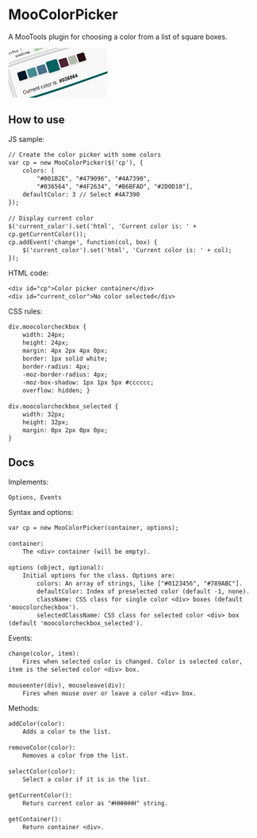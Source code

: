 MooColorPicker
==============

A MooTools plugin for choosing a color from a list of square boxes.

![Screenshot](http://github.com/lorenzos/MooColorPicker/raw/master/Graphics/logo.png)


How to use
----------

JS sample:

	// Create the color picker with some colors
	var cp = new MooColorPicker($('cp'), {
		colors: [
			"#001B2E", "#479096", "#4A7390",
			"#036564", "#4F2634", "#B6BFAD", "#2D0D10"],
		defaultColor: 3 // Select #4A7390
	});

	// Display current color
	$('current_color').set('html', 'Current color is: ' + cp.getCurrentColor());
	cp.addEvent('change', function(col, box) {
		$('current_color').set('html', 'Current color is: ' + col);
	});
	
HTML code:

	<div id="cp">Color picker container</div>
	<div id="current_color">No color selected</div>
	
CSS rules:
	
	div.moocolorcheckbox {
		width: 24px;
		height: 24px;
		margin: 4px 2px 4px 0px;
		border: 1px solid white;
		border-radius: 4px;
		-moz-border-radius: 4px;
		-moz-box-shadow: 1px 1px 5px #cccccc;
		overflow: hidden; }

	div.moocolorcheckbox_selected {
		width: 32px;
		height: 32px;
		margin: 0px 2px 0px 0px;
	}


Docs
----------

Implements:

	Options, Events

Syntax and options:

	var cp = new MooColorPicker(container, options);
	
	container: 
		The <div> container (will be empty).
	
	options (object, optional): 
		Initial options for the class. Options are:
			colors: An array of strings, like ["#0123456", "#789ABC"].
			defaultColor: Index of preselected color (default -1, none).
			className: CSS class for single color <div> boxes (default 'moocolorcheckbox').
			selectedClassName: CSS class for selected color <div> box (default 'moocolorcheckbox_selected').

Events:

	change(color, item): 
		Fires when selected color is changed. Color is selected color, item is the selected color <div> box.
	
	mouseenter(div), mouseleave(div):
		Fires when mouse over or leave a color <div> box.

Methods:

	addColor(color): 
		Adds a color to the list.
	
	removeColor(color): 
		Removes a color from the list.
	
	selectColor(color): 
		Select a color if it is in the list.
	
	getCurrentColor():
		Returs current color as "#HHHHHH" string.
	
	getContainer():
		Return container <div>.

